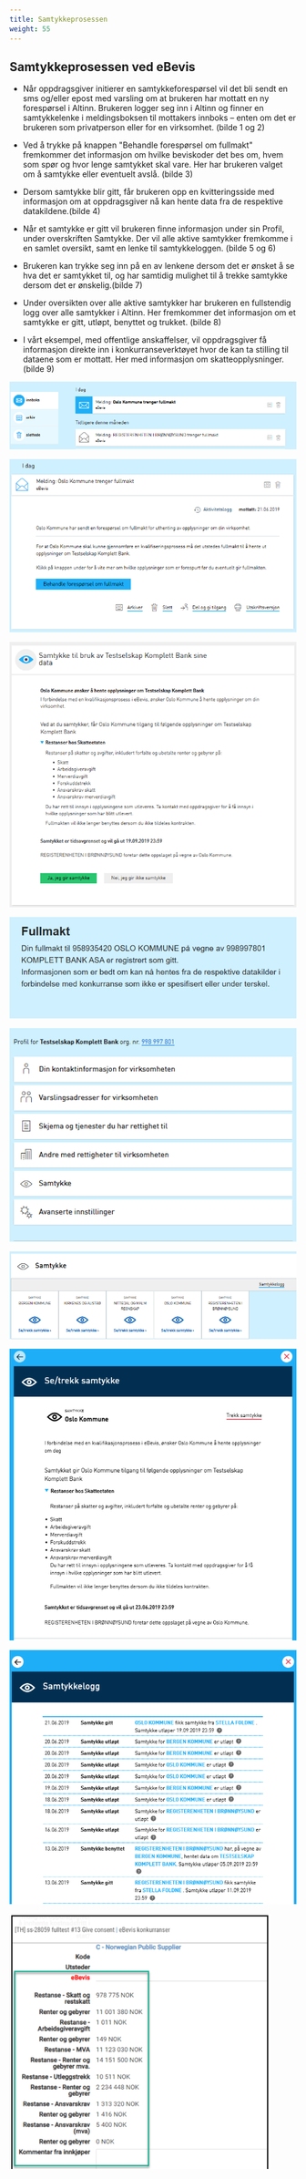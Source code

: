 ```yaml
---
title: Samtykkeprosessen
weight: 55
---
```


## Samtykkeprosessen ved eBevis

* Når oppdragsgiver initierer en samtykkeforespørsel vil det bli sendt en sms og/eller epost med varsling om at brukeren har mottatt en ny forespørsel i Altinn. Brukeren logger seg inn i Altinn og finner en samtykkelenke i meldingsboksen til mottakers innboks – enten om det er brukeren som privatperson eller for en virksomhet. (bilde 1 og 2)

* Ved å trykke på knappen "Behandle forespørsel om fullmakt" fremkommer det informasjon om hvilke beviskoder det bes om, hvem som spør og hvor lenge samtykket skal vare.
Her har brukeren valget om å samtykke eller eventuelt avslå. (bilde 3)

* Dersom samtykke blir gitt, får brukeren opp en kvitteringsside med informasjon om at oppdragsgiver nå kan hente data fra de respektive datakildene.(bilde 4)

* Når et samtykke er gitt vil brukeren finne informasjon under sin Profil, under overskriften Samtykke. Der vil alle aktive samtykker fremkomme i en samlet oversikt, samt en lenke til samtykkeloggen. (bilde 5 og 6) 

* Brukeren kan trykke seg inn på en av lenkene dersom det er ønsket å se hva det er samtykket til, og har samtidig mulighet til å trekke samtykke dersom det er ønskelig.(bilde 7)

* Under oversikten over alle aktive samtykker har brukeren en fullstendig logg over alle samtykker i Altinn. Her fremkommer det informasjon om et samtykke er gitt, utløpt, benyttet og trukket. (bilde 8)

* I vårt eksempel, med offentlige anskaffelser, vil oppdragsgiver få informasjon direkte inn i konkurranseverktøyet hvor de kan ta stilling til dataene som er mottatt. Her med informasjon om skatteopplysninger. (bilde 9)


![NyMeldingInnboks](Bilde1.png?width=800)

![MerInfoMelding](Bilde2.png?width=800)

![SamtykkeVisning](Bilde3.png?width=800)

![BekreftetSamtykke](Bilde4.png?width=800)

![ProfilSamtykkevisning](Bilde5.png?width=800)

![VisningAlleSamtykker](Bilde6.png?width=800)

![SeEllerTrekkSamtykke](Bilde7.png?width=800)

![Samtykkelogg](Bilde8.png?width=800)

![InfoKonkurranseverktøy](Bilde9.png?width=800)

